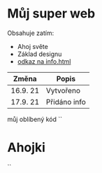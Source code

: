 # Můj super web
Obsahuje zatím:
* Ahoj světe
* Základ designu
* [odkaz na info.html](https://pslib-cz.github.io/2021l4web-repository-skills-michalhofer/)

**Změna** | **Popis**
----- | -----
16.9. 21 | Vytvořeno
17.9. 21 | Přidáno info

můj oblíbený kód ``<html lang="en">
<head>
    <meta charset="UTF-8">
    <meta name="viewport" content="width=device-width, initial-scale=1.0">
    <title>Ahoj</title>
    <link rel="stylesheet" href="style.css">
</head>
<body>
    <h1>Ahojki</h1>
</body>
</html>``